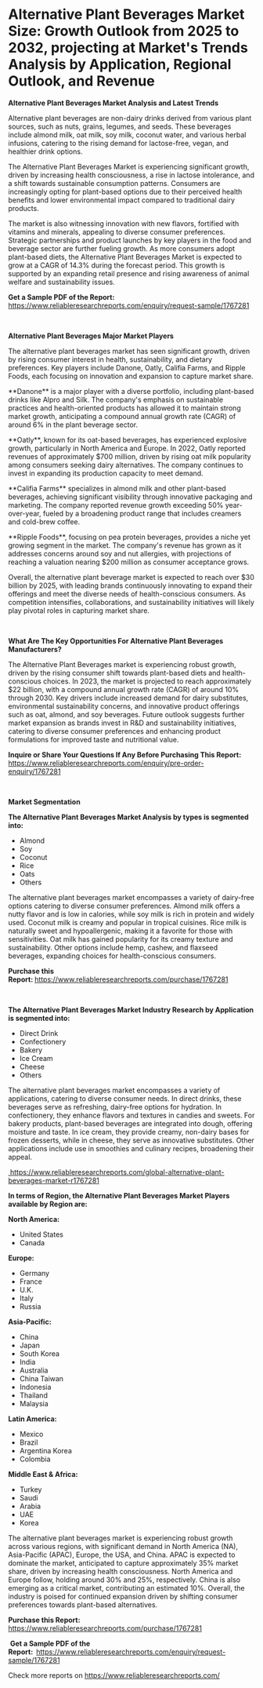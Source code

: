 <p><h1>Alternative Plant Beverages Market Size: Growth Outlook from 2025 to 2032, projecting at Market's Trends Analysis by Application, Regional Outlook, and Revenue</h1></p><p><strong>Alternative Plant Beverages Market Analysis and Latest Trends</strong></p>
<p><p>Alternative plant beverages are non-dairy drinks derived from various plant sources, such as nuts, grains, legumes, and seeds. These beverages include almond milk, oat milk, soy milk, coconut water, and various herbal infusions, catering to the rising demand for lactose-free, vegan, and healthier drink options. </p><p>The Alternative Plant Beverages Market is experiencing significant growth, driven by increasing health consciousness, a rise in lactose intolerance, and a shift towards sustainable consumption patterns. Consumers are increasingly opting for plant-based options due to their perceived health benefits and lower environmental impact compared to traditional dairy products. </p><p>The market is also witnessing innovation with new flavors, fortified with vitamins and minerals, appealing to diverse consumer preferences. Strategic partnerships and product launches by key players in the food and beverage sector are further fueling growth. As more consumers adopt plant-based diets, the Alternative Plant Beverages Market is expected to grow at a CAGR of 14.3% during the forecast period. This growth is supported by an expanding retail presence and rising awareness of animal welfare and sustainability issues.</p></p>
<p><strong>Get a Sample PDF of the Report:&nbsp;</strong> <a href="https://www.reliableresearchreports.com/enquiry/request-sample/1767281?utm_campaign=3557&utm_medium=2&utm_source=Github&utm_content=ia&utm_term=07042025&utm_id=alternative-plant-beverages">https://www.reliableresearchreports.com/enquiry/request-sample/1767281</a></p>
<p>&nbsp;</p>
<p><strong>Alternative Plant Beverages Major Market Players</strong></p>
<p><p>The alternative plant beverages market has seen significant growth, driven by rising consumer interest in health, sustainability, and dietary preferences. Key players include Danone, Oatly, Califia Farms, and Ripple Foods, each focusing on innovation and expansion to capture market share.</p><p>**Danone** is a major player with a diverse portfolio, including plant-based drinks like Alpro and Silk. The company's emphasis on sustainable practices and health-oriented products has allowed it to maintain strong market growth, anticipating a compound annual growth rate (CAGR) of around 6% in the plant beverage sector.</p><p>**Oatly**, known for its oat-based beverages, has experienced explosive growth, particularly in North America and Europe. In 2022, Oatly reported revenues of approximately $700 million, driven by rising oat milk popularity among consumers seeking dairy alternatives. The company continues to invest in expanding its production capacity to meet demand.</p><p>**Califia Farms** specializes in almond milk and other plant-based beverages, achieving significant visibility through innovative packaging and marketing. The company reported revenue growth exceeding 50% year-over-year, fueled by a broadening product range that includes creamers and cold-brew coffee.</p><p>**Ripple Foods**, focusing on pea protein beverages, provides a niche yet growing segment in the market. The company's revenue has grown as it addresses concerns around soy and nut allergies, with projections of reaching a valuation nearing $200 million as consumer acceptance grows.</p><p>Overall, the alternative plant beverage market is expected to reach over $30 billion by 2025, with leading brands continuously innovating to expand their offerings and meet the diverse needs of health-conscious consumers. As competition intensifies, collaborations, and sustainability initiatives will likely play pivotal roles in capturing market share.</p></p>
<p>&nbsp;</p>
<p><strong>What Are The Key Opportunities For Alternative Plant Beverages Manufacturers?</strong></p>
<p><p>The Alternative Plant Beverages market is experiencing robust growth, driven by the rising consumer shift towards plant-based diets and health-conscious choices. In 2023, the market is projected to reach approximately $22 billion, with a compound annual growth rate (CAGR) of around 10% through 2030. Key drivers include increased demand for dairy substitutes, environmental sustainability concerns, and innovative product offerings such as oat, almond, and soy beverages. Future outlook suggests further market expansion as brands invest in R&D and sustainability initiatives, catering to diverse consumer preferences and enhancing product formulations for improved taste and nutritional value.</p></p>
<p><strong>Inquire or Share Your Questions If Any Before Purchasing This Report:</strong> <a href="https://www.reliableresearchreports.com/enquiry/pre-order-enquiry/1767281?utm_campaign=3557&utm_medium=2&utm_source=Github&utm_content=ia&utm_term=07042025&utm_id=alternative-plant-beverages">https://www.reliableresearchreports.com/enquiry/pre-order-enquiry/1767281</a></p>
<p>&nbsp;</p>
<p><strong>Market Segmentation</strong></p>
<p><strong>The Alternative Plant Beverages Market Analysis by types is segmented into:</strong></p>
<p><ul><li>Almond</li><li>Soy</li><li>Coconut</li><li>Rice</li><li>Oats</li><li>Others</li></ul></p>
<p><p>The alternative plant beverages market encompasses a variety of dairy-free options catering to diverse consumer preferences. Almond milk offers a nutty flavor and is low in calories, while soy milk is rich in protein and widely used. Coconut milk is creamy and popular in tropical cuisines. Rice milk is naturally sweet and hypoallergenic, making it a favorite for those with sensitivities. Oat milk has gained popularity for its creamy texture and sustainability. Other options include hemp, cashew, and flaxseed beverages, expanding choices for health-conscious consumers.</p></p>
<p><strong>Purchase this Report:&nbsp;</strong><a href="https://www.reliableresearchreports.com/purchase/1767281?utm_campaign=3557&utm_medium=2&utm_source=Github&utm_content=ia&utm_term=07042025&utm_id=alternative-plant-beverages">https://www.reliableresearchreports.com/purchase/1767281</a></p>
<p>&nbsp;</p>
<p><strong>The Alternative Plant Beverages Market Industry Research by Application is segmented into:</strong></p>
<p><ul><li>Direct Drink</li><li>Confectionery</li><li>Bakery</li><li>Ice Cream</li><li>Cheese</li><li>Others</li></ul></p>
<p><p>The alternative plant beverages market encompasses a variety of applications, catering to diverse consumer needs. In direct drinks, these beverages serve as refreshing, dairy-free options for hydration. In confectionery, they enhance flavors and textures in candies and sweets. For bakery products, plant-based beverages are integrated into dough, offering moisture and taste. In ice cream, they provide creamy, non-dairy bases for frozen desserts, while in cheese, they serve as innovative substitutes. Other applications include use in smoothies and culinary recipes, broadening their appeal.</p></p>
<p><a href="https://www.reliableresearchreports.com/global-alternative-plant-beverages-market-r1767281?utm_campaign=3557&utm_medium=2&utm_source=Github&utm_content=ia&utm_term=07042025&utm_id=alternative-plant-beverages">&nbsp;https://www.reliableresearchreports.com/global-alternative-plant-beverages-market-r1767281</a></p>
<p><strong>In terms of Region, the Alternative Plant Beverages Market Players available by Region are:</strong></p>
<p>
    <p> <strong> North America: </strong>
        <ul>
            <li>United States</li>
            <li>Canada</li>
        </ul>
        </p> 
    <p> <strong> Europe: </strong>
        <ul>
            <li>Germany</li>
            <li>France</li>
            <li>U.K.</li>
            <li>Italy</li>
            <li>Russia</li>
        </ul>
        </p> 
    <p> <strong> Asia-Pacific: </strong>
        <ul>
            <li>China</li>
            <li>Japan</li>
            <li>South Korea</li>
            <li>India</li>
            <li>Australia</li>
            <li>China Taiwan</li>
            <li>Indonesia</li>
            <li>Thailand</li>
            <li>Malaysia</li>
        </ul>
        </p> 
    <p> <strong> Latin America: </strong>
        <ul>
            <li>Mexico</li>
            <li>Brazil</li>
            <li>Argentina Korea</li>
            <li>Colombia</li>
        </ul>
        </p> 
    <p> <strong> Middle East & Africa: </strong>
        <ul>
            <li>Turkey</li>
            <li>Saudi</li>
            <li>Arabia</li>
            <li>UAE</li>
            <li>Korea</li>
        </ul>
    </p>
    </p>
<p><p>The alternative plant beverages market is experiencing robust growth across various regions, with significant demand in North America (NA), Asia-Pacific (APAC), Europe, the USA, and China. APAC is expected to dominate the market, anticipated to capture approximately 35% market share, driven by increasing health consciousness. North America and Europe follow, holding around 30% and 25%, respectively. China is also emerging as a critical market, contributing an estimated 10%. Overall, the industry is poised for continued expansion driven by shifting consumer preferences towards plant-based alternatives.</p></p>
<p><strong>Purchase this Report: </strong><a href="https://www.reliableresearchreports.com/purchase/1767281?utm_campaign=3557&utm_medium=2&utm_source=Github&utm_content=ia&utm_term=07042025&utm_id=alternative-plant-beverages">https://www.reliableresearchreports.com/purchase/1767281</a></p>
<p>&nbsp;<strong>Get a Sample PDF of the Report:&nbsp;&nbsp;</strong><a href="https://www.reliableresearchreports.com/enquiry/request-sample/1767281?utm_campaign=3557&utm_medium=2&utm_source=Github&utm_content=ia&utm_term=07042025&utm_id=alternative-plant-beverages">https://www.reliableresearchreports.com/enquiry/request-sample/1767281</a></p>
<p><strong></strong></p>
<p>Check more reports on <a href="https://www.reliableresearchreports.com/?utm_campaign=3557&utm_medium=2&utm_source=Github&utm_content=ia&utm_term=07042025&utm_id=alternative-plant-beverages">https://www.reliableresearchreports.com/</a></p>